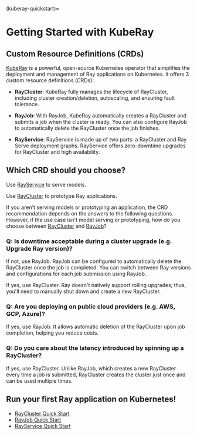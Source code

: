 (kuberay-quickstart)=

# Getting Started with KubeRay

## Custom Resource Definitions (CRDs)

[KubeRay](https://github.com/ray-project/kuberay) is a powerful, open-source Kubernetes operator that simplifies the deployment and management of Ray applications on Kubernetes.
It offers 3 custom resource definitions (CRDs):

* **RayCluster**: KubeRay fully manages the lifecycle of RayCluster, including cluster creation/deletion, autoscaling, and ensuring fault tolerance.

* **RayJob**: With RayJob, KubeRay automatically creates a RayCluster and submits a job when the cluster is ready. You can also configure RayJob to automatically delete the RayCluster once the job finishes.

* **RayService**: RayService is made up of two parts: a RayCluster and Ray Serve deployment graphs. RayService offers zero-downtime upgrades for RayCluster and high availability.

## Which CRD should you choose?

Use [RayService](kuberay-rayservice-quickstart) to serve models.  

Use [RayCluster](kuberay-raycluster-quickstart) to prototype Ray applications.

If you aren't serving models or prototyping an application, the CRD recommendation depends on the answers to the following questions.
However, if the use case isn't model serving or prototyping, how do you choose between [RayCluster](kuberay-raycluster-quickstart) and [RayJob](kuberay-rayjob-quickstart)?

### Q: Is downtime acceptable during a cluster upgrade (e.g. Upgrade Ray version)?

If not, use RayJob. RayJob can be configured to automatically delete the RayCluster once the job is completed. You can switch between Ray versions and configurations for each job submission using RayJob.

If yes, use RayCluster. Ray doesn't natively support rolling upgrades; thus, you'll need to manually shut down and create a new RayCluster.

### Q: Are you deploying on public cloud providers (e.g. AWS, GCP, Azure)?

If yes, use RayJob. It allows automatic deletion of the RayCluster upon job completion, helping you reduce costs.

### Q: Do you care about the latency introduced by spinning up a RayCluster?

If yes, use RayCluster.
Unlike RayJob, which creates a new RayCluster every time a job is submitted, RayCluster creates the cluster just once and can be used multiple times.

## Run your first Ray application on Kubernetes!

* [RayCluster Quick Start](kuberay-raycluster-quickstart)
* [RayJob Quick Start](kuberay-rayjob-quickstart)
* [RayService Quick Start](kuberay-rayservice-quickstart)
